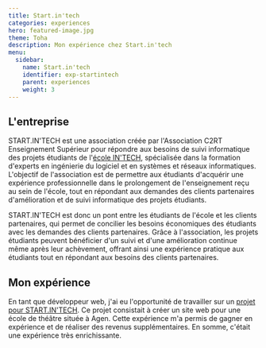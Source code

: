```yaml
---
title: Start.in'tech
categories: experiences
hero: featured-image.jpg
theme: Toha
description: Mon expérience chez Start.in'tech
menu:
  sidebar:
    name: Start.in'tech
    identifier: exp-startintech
    parent: experiences
    weight: 3
---
```


## L'entreprise
START.IN'TECH est une association créée par l'Association C2RT Enseignement Supérieur pour répondre aux besoins de suivi informatique des projets étudiants de l'[école IN'TECH](/posts/formations/intech "école IN'TECH"), spécialisée dans la formation d'experts en ingénierie du logiciel et en systèmes et réseaux informatiques. L'objectif de l'association est de permettre aux étudiants d'acquérir une expérience professionnelle dans le prolongement de l'enseignement reçu au sein de l'école, tout en répondant aux demandes des clients partenaires d'amélioration et de suivi informatique des projets étudiants.

START.IN'TECH est donc un pont entre les étudiants de l'école et les clients partenaires, qui permet de concilier les besoins économiques des étudiants avec les demandes des clients partenaires. Grâce à l'association, les projets étudiants peuvent bénéficier d'un suivi et d'une amélioration continue même après leur achèvement, offrant ainsi une expérience pratique aux étudiants tout en répondant aux besoins des clients partenaires.

## Mon expérience
En tant que développeur web, j'ai eu l'opportunité de travailler sur un [projet pour START.IN'TECH](/posts/realisations/theatre-du-jour "theatre-du-jour"). Ce projet consistait à créer un site web pour une école de théâtre située à Agen. Cette expérience m'a permis de gagner en expérience et de réaliser des revenus supplémentaires. En somme, c'était une expérience très enrichissante.